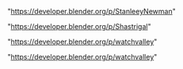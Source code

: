 "https://developer.blender.org/p/StanleeyNewman"

"https://developer.blender.org/p/Shastrigal"

"https://developer.blender.org/p/watchvalley"

 
"https://developer.blender.org/p/watchvalley"


 
